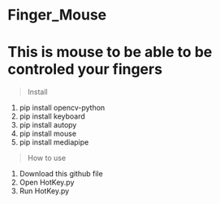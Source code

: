# Finger_Mouse
# This is mouse to be able to be controled your fingers

>Install
1. pip install opencv-python
2. pip install keyboard
3. pip install autopy
4. pip install mouse
5. pip install mediapipe

>How to use
1. Download this github file
2. Open HotKey.py
3. Run HotKey.py
